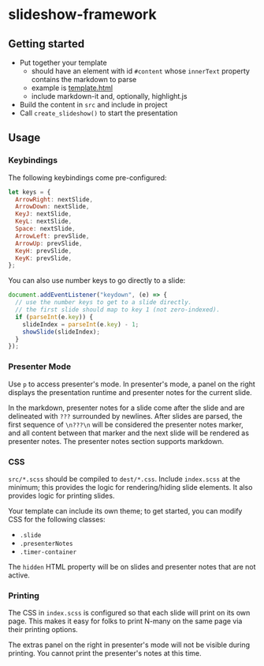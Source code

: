 # slideshow-framework

## Getting started

* Put together your template
  * should have an element with id `#content` whose `innerText` property
    contains the markdown to parse
  * example is [template.html](template.html)
  * include markdown-it and, optionally, highlight.js
* Build the content in `src` and include in project
* Call `create_slideshow()` to start the presentation

## Usage

### Keybindings

The following keybindings come pre-configured:

```javascript
let keys = {
  ArrowRight: nextSlide,
  ArrowDown: nextSlide,
  KeyJ: nextSlide,
  KeyL: nextSlide,
  Space: nextSlide,
  ArrowLeft: prevSlide,
  ArrowUp: prevSlide,
  KeyH: prevSlide,
  KeyK: prevSlide,
};
```

You can also use number keys to go directly to a slide:

```javascript
document.addEventListener("keydown", (e) => {
  // use the number keys to get to a slide directly.
  // the first slide should map to key 1 (not zero-indexed).
  if (parseInt(e.key)) {
    slideIndex = parseInt(e.key) - 1;
    showSlide(slideIndex);
  }
});
```

### Presenter Mode

Use `p` to access presenter's mode. In presenter's mode, a panel on the right
displays the presentation runtime and presenter notes for the current slide.

In the markdown, presenter notes for a slide come after the slide and are
delineated with `???` surrounded by newlines. After slides are parsed, the first
sequence of `\n???\n` will be considered the presenter notes marker, and all
content between that marker and the next slide will be rendered as presenter
notes. The presenter notes section supports markdown.

### CSS

`src/*.scss` should be compiled to `dest/*.css`. Include `index.scss` at the
minimum; this provides the logic for rendering/hiding slide elements. It also
provides logic for printing slides.

Your template can include its own theme; to get started, you can modify CSS for
the following classes:

* `.slide`
* `.presenterNotes`
* `.timer-container`

The `hidden` HTML property will be on slides and presenter notes that are not
active.

### Printing

The CSS in `index.scss` is configured so that each slide will print on its own
page. This makes it easy for folks to print N-many on the same page via their
printing options.

The extras panel on the right in presenter's mode will not be visible during
printing. You cannot print the presenter's notes at this time.
